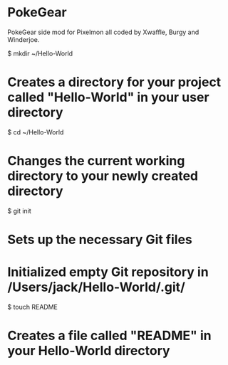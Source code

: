 PokeGear
========

PokeGear side mod for Pixelmon all coded by Xwaffle, Burgy and Winderjoe.

$ mkdir ~/Hello-World
# Creates a directory for your project called "Hello-World" in your user directory

$ cd ~/Hello-World
# Changes the current working directory to your newly created directory

$ git init
# Sets up the necessary Git files
# Initialized empty Git repository in /Users/jack/Hello-World/.git/

$ touch README
# Creates a file called "README" in your Hello-World directory

